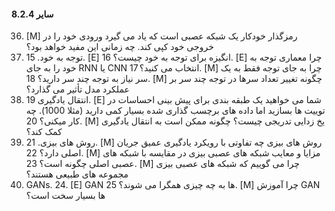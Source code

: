 #### 8.2.4 سایر

36. [M] رمزگذار خودکار یک شبکه عصبی است که یاد می گیرد ورودی خود را در خروجی خود کپی کند. چه زمانی این مفید خواهد بود؟
37. توجه به خود.
     15. [E] انگیزه برای توجه به خود چیست؟
     16. [E] چرا معماری توجه به خود را به جای RNN یا CNN انتخاب می کنید؟
     17. [M] چرا به جای توجه فقط به یک سر نیاز به توجه چند سر دارید؟
     18. [M] چگونه تغییر تعداد سرها در توجه چند سر بر عملکرد مدل تأثیر می گذارد؟
38. انتقال یادگیری
     19. [E] شما می خواهید یک طبقه بندی برای پیش بینی احساسات در توییت ها بسازید اما داده های برچسب گذاری شده بسیار کمی دارید (مثلا 1000). چه کار میکنی؟
     20. [M] یخ زدایی تدریجی چیست؟ چگونه ممکن است به انتقال یادگیری کمک کند؟
39. روش های بیزی.
     21. [M] روش های بیزی چه تفاوتی با رویکرد یادگیری عمیق جریان اصلی دارد؟
     22. [M] مزایا و معایب شبکه های عصبی بیزی در مقایسه با شبکه های عصبی اصلی چگونه است؟
     23. [M] چرا می گوییم که شبکه های عصبی بیزی مجموعه های طبیعی هستند؟
40. GANs.
     24. [E] GAN ها به چه چیزی همگرا می شوند؟
     25. [M] چرا آموزش GAN ها بسیار سخت است؟